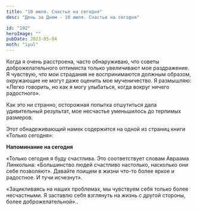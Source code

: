 ```yaml
---
title: "10 июля. Счастье на сегодня"
desc: "День за Днем - 10 июля. Счастье на сегодня"

id: "192"
heroImage: ""
pubDate: 2023-05-04
moth: "iyul"
---
```


Когда я очень расстроена, часто обнаруживаю, что советы доброжелательного
оптимиста только увеличивают мое раздражение. Я чувствую, что мои страдания не
воспринимаются должным образом, окружающие не могут даже оценить мое
мученичество. Я размышляю: «Легко говорить, но как я могу улыбаться, когда
вокруг ничего радостного».

Как это ни странно, осторожная попытка отшутиться дала удивительный результат,
мое несчастье уменьшилось до терпимых размеров.

Этот обнадеживающий намек содержится на одной из страниц книги «Только
сегодня»:

**Напоминание на сегодня**

«Только сегодня я буду счастлива. Это соответствует словам Авраама Линкольна:
«Большинство людей счастливо настолько, насколько они себе позволяют». Давайте
поищем в жизни что-то более яркое и радостное. И тучи исчезнут».

«Зацикливаясь на наших проблемах, мы чувствуем себя только более несчастными.
Я заставлю себя взглянуть на жизнь с другой стороны, более доброжелательной»..
